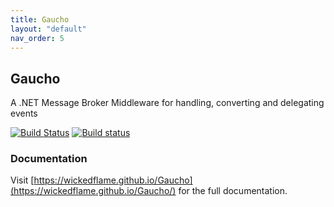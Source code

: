 ```yaml
---
title: Gaucho
layout: "default"
nav_order: 5
---
```

## Gaucho
A .NET Message Broker Middleware for handling, converting and delegating events  

[![Build Status](https://travis-ci.org/WickedFlame/Gaucho.svg?branch=master)](https://travis-ci.org/WickedFlame/Gaucho)
[![Build status](https://ci.appveyor.com/api/projects/status/wrhdnq13aalp3mbf/branch/master?svg=true)](https://ci.appveyor.com/project/chriswalpen/gaucho/branch/master)
  
### Documentation
Visit [https://wickedflame.github.io/Gaucho](https://wickedflame.github.io/Gaucho/) for the full documentation.
